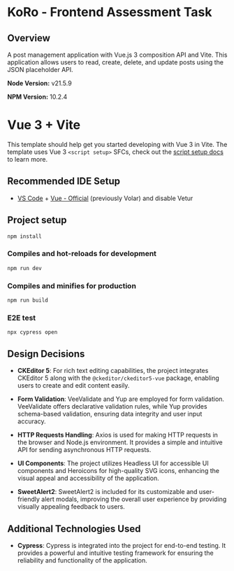 # KoRo - Frontend Assessment Task

## Overview

A post management application with Vue.js 3 composition API and Vite. This application allows users to read, create, delete, and update posts using the JSON placeholder API.

**Node Version:** v21.5.9

**NPM Version:** 10.2.4

# Vue 3 + Vite

This template should help get you started developing with Vue 3 in Vite. The template uses Vue 3 `<script setup>` SFCs, check out the [script setup docs](https://v3.vuejs.org/api/sfc-script-setup.html#sfc-script-setup) to learn more.

## Recommended IDE Setup

- [VS Code](https://code.visualstudio.com/) + [Vue - Official](https://marketplace.visualstudio.com/items?itemName=Vue.volar) (previously Volar) and disable Vetur

## Project setup

```
npm install
```

### Compiles and hot-reloads for development

```
npm run dev
```

### Compiles and minifies for production

```
npm run build
```

### E2E test

```
npx cypress open
```

## Design Decisions

- **CKEditor 5**: For rich text editing capabilities, the project integrates CKEditor 5 along with the `@ckeditor/ckeditor5-vue` package, enabling users to create and edit content easily.

- **Form Validation**: VeeValidate and Yup are employed for form validation. VeeValidate offers declarative validation rules, while Yup provides schema-based validation, ensuring data integrity and user input accuracy.

- **HTTP Requests Handling**: Axios is used for making HTTP requests in the browser and Node.js environment. It provides a simple and intuitive API for sending asynchronous HTTP requests.

- **UI Components**: The project utilizes Headless UI for accessible UI components and Heroicons for high-quality SVG icons, enhancing the visual appeal and accessibility of the application.

- **SweetAlert2**: SweetAlert2 is included for its customizable and user-friendly alert modals, improving the overall user experience by providing visually appealing feedback to users.

## Additional Technologies Used

- **Cypress**: Cypress is integrated into the project for end-to-end testing. It provides a powerful and intuitive testing framework for ensuring the reliability and functionality of the application.